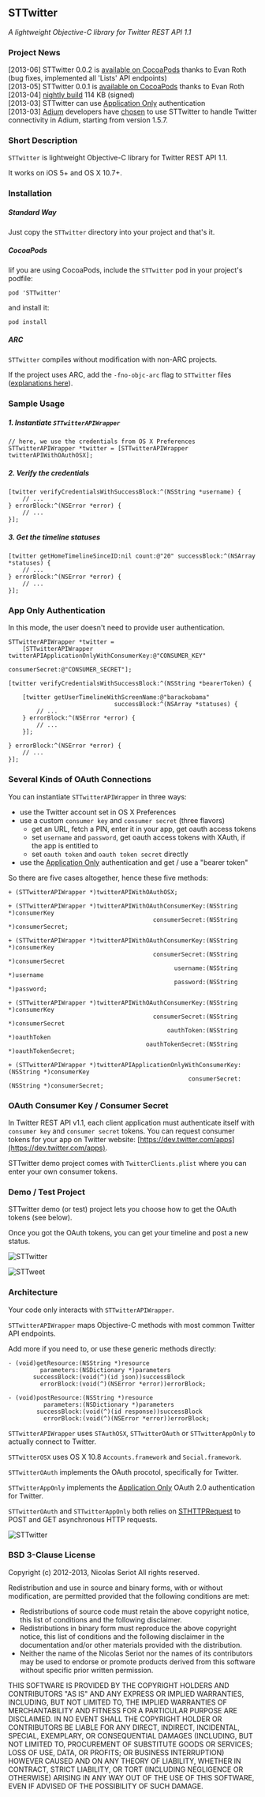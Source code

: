 ## STTwitter

_A lightweight Objective-C library for Twitter REST API 1.1_

### Project News

[2013-06] STTwitter 0.0.2 is [available on CocoaPods](https://github.com/CocoaPods/Specs/tree/master/STTwitter) thanks to Evan Roth (bug fixes, implemented all 'Lists' API endpoints)  
[2013-05] STTwitter 0.0.1 is [available on CocoaPods](https://github.com/CocoaPods/Specs/tree/master/STTwitter) thanks to Evan Roth  
[2013-04] [nightly build](http://seriot.ch/resources/abusing_twitter_api/STTwitter.app.zip) 114 KB (signed)  
[2013-03] STTwitter can use [Application Only](https://dev.twitter.com/docs/auth/application-only-auth) authentication  
[2013-03] [Adium](http://adium.im/) developers have [chosen](http://permalink.gmane.org/gmane.network.instant-messaging.adium.devel/2332) to use STTwitter to handle Twitter connectivity in Adium, starting from version 1.5.7.

### Short Description

`STTwitter` is lightweight Objective-C library for Twitter REST API 1.1.

It works on iOS 5+ and OS X 10.7+.

### Installation

##### Standard Way

Just copy the `STTwitter` directory into your project and that's it.

##### CocoaPods

Iif you are using CocoaPods, include the `STTwitter` pod in your project's podfile:

    pod 'STTwitter'

and install it:

	pod install

##### ARC

`STTwitter` compiles without modification with non-ARC projects.

If the project uses ARC, add the `-fno-objc-arc` flag to `STTwitter` files ([explanations here](http://stackoverflow.com/questions/6646052/how-can-i-disable-arc-for-a-single-file-in-a-project)).

### Sample Usage

##### 1. Instantiate `STTwitterAPIWrapper`

    // here, we use the credentials from OS X Preferences
    STTwitterAPIWrapper *twitter = [STTwitterAPIWrapper twitterAPIWithOAuthOSX];

##### 2. Verify the credentials

    [twitter verifyCredentialsWithSuccessBlock:^(NSString *username) {
        // ...
    } errorBlock:^(NSError *error) {
        // ...
    }];

##### 3. Get the timeline statuses

    [twitter getHomeTimelineSinceID:nil count:@"20" successBlock:^(NSArray *statuses) {
        // ...
    } errorBlock:^(NSError *error) {
        // ...
    }];

### App Only Authentication

In this mode, the user doesn't need to provide user authentication.

    STTwitterAPIWrapper *twitter =
        [STTwitterAPIWrapper twitterAPIApplicationOnlyWithConsumerKey:@"CONSUMER_KEY"
                                                       consumerSecret:@"CONSUMER_SECRET"];
    
    [twitter verifyCredentialsWithSuccessBlock:^(NSString *bearerToken) {
        
        [twitter getUserTimelineWithScreenName:@"barackobama"
                                  successBlock:^(NSArray *statuses) {
            // ...
        } errorBlock:^(NSError *error) {
            // ...
        }];
    
    } errorBlock:^(NSError *error) {
        // ...
    }];
    
### Several Kinds of OAuth Connections

You can instantiate `STTwitterAPIWrapper` in three ways:

- use the Twitter account set in OS X Preferences
- use a custom `consumer key` and `consumer secret` (three flavors)
  - get an URL, fetch a PIN, enter it in your app, get oauth access tokens  
  - set `username` and `password`, get oauth access tokens with XAuth, if the app is entitled to
  - set `oauth token` and `oauth token secret` directly
- use the [Application Only](https://dev.twitter.com/docs/auth/application-only-auth) authentication and get / use a "bearer token"

So there are five cases altogether, hence these five methods:

    + (STTwitterAPIWrapper *)twitterAPIWithOAuthOSX;

    + (STTwitterAPIWrapper *)twitterAPIWithOAuthConsumerKey:(NSString *)consumerKey
                                             consumerSecret:(NSString *)consumerSecret;

    + (STTwitterAPIWrapper *)twitterAPIWithOAuthConsumerKey:(NSString *)consumerKey
                                             consumerSecret:(NSString *)consumerSecret
                                                   username:(NSString *)username
                                                   password:(NSString *)password;

    + (STTwitterAPIWrapper *)twitterAPIWithOAuthConsumerKey:(NSString *)consumerKey
                                             consumerSecret:(NSString *)consumerSecret
                                                 oauthToken:(NSString *)oauthToken
                                           oauthTokenSecret:(NSString *)oauthTokenSecret;
                   
    + (STTwitterAPIWrapper *)twitterAPIApplicationOnlyWithConsumerKey:(NSString *)consumerKey
                                                       consumerSecret:(NSString *)consumerSecret;               
                                           
### OAuth Consumer Key / Consumer Secret

In Twitter REST API v1.1, each client application must authenticate itself with `consumer key` and `consumer secret` tokens. You can request consumer tokens for your app on Twitter website: [https://dev.twitter.com/apps](https://dev.twitter.com/apps).

STTwitter demo project comes with `TwitterClients.plist` where you can enter your own consumer tokens.

### Demo / Test Project

STTwitter demo (or test) project lets you choose how to get the OAuth tokens (see below).

Once you got the OAuth tokens, you can get your timeline and post a new status.

![STTwitter](Art/STTwitter.png "STTwitter Demo Project")

![STTweet](Art/STTweet.png "STTwitter Demo Tweet")

### Architecture

Your code only interacts with `STTwitterAPIWrapper`.

`STTwitterAPIWrapper` maps Objective-C methods with most common Twitter API endpoints.

Add more if you need to, or use these generic methods directly:

    - (void)getResource:(NSString *)resource
             parameters:(NSDictionary *)parameters
           successBlock:(void(^)(id json))successBlock
             errorBlock:(void(^)(NSError *error))errorBlock;
    
    - (void)postResource:(NSString *)resource
              parameters:(NSDictionary *)parameters
            successBlock:(void(^)(id response))successBlock
              errorBlock:(void(^)(NSError *error))errorBlock;

`STTwitterAPIWrapper` uses `STAuthOSX`, `STTwitterOAuth` or `STTwitterAppOnly` to actually connect to Twitter.

`STTwitterOSX` uses OS X 10.8 `Accounts.framework` and `Social.framework`.

`STTwitterOAuth` implements the OAuth procotol, specifically for Twitter.

`STTwitterAppOnly` implements the [Application Only](https://dev.twitter.com/docs/auth/application-only-auth) OAuth 2.0 authentication for Twitter.

`STTwitterOAuth` and `STTwitterAppOnly` both relies on [STHTTPRequest](https://github.com/nst/STHTTPRequest) to POST and GET asynchronous HTTP requests.

![STTwitter](Art/architecture.png "STTwitter Architecture")

### BSD 3-Clause License

Copyright (c) 2012-2013, Nicolas Seriot
All rights reserved.
    
Redistribution and use in source and binary forms, with or without modification, are permitted provided that the following conditions are met:
    
* Redistributions of source code must retain the above copyright notice, this list of conditions and the following disclaimer.
* Redistributions in binary form must reproduce the above copyright notice, this list of conditions and the following disclaimer in the documentation and/or other materials provided with the distribution.
* Neither the name of the Nicolas Seriot nor the names of its contributors may be used to endorse or promote products derived from this software without specific prior written permission.
    
THIS SOFTWARE IS PROVIDED BY THE COPYRIGHT HOLDERS AND CONTRIBUTORS "AS IS" AND ANY EXPRESS OR IMPLIED WARRANTIES, INCLUDING, BUT NOT LIMITED TO, THE IMPLIED WARRANTIES OF MERCHANTABILITY AND FITNESS FOR A PARTICULAR PURPOSE ARE DISCLAIMED. IN NO EVENT SHALL THE COPYRIGHT HOLDER OR CONTRIBUTORS BE LIABLE FOR ANY DIRECT, INDIRECT, INCIDENTAL, SPECIAL, EXEMPLARY, OR CONSEQUENTIAL DAMAGES (INCLUDING, BUT NOT LIMITED TO, PROCUREMENT OF SUBSTITUTE GOODS OR SERVICES; LOSS OF USE, DATA, OR PROFITS; OR BUSINESS INTERRUPTION) HOWEVER CAUSED AND ON ANY THEORY OF LIABILITY, WHETHER IN CONTRACT, STRICT LIABILITY, OR TORT (INCLUDING NEGLIGENCE OR OTHERWISE) ARISING IN ANY WAY OUT OF THE USE OF THIS SOFTWARE, EVEN IF ADVISED OF THE POSSIBILITY OF SUCH DAMAGE.
